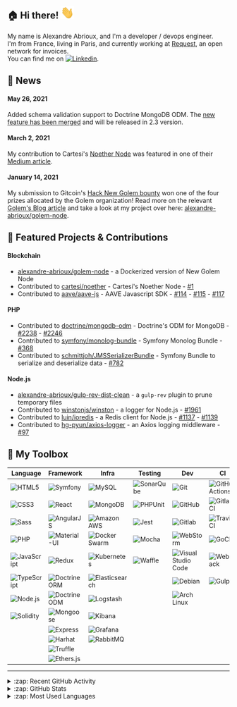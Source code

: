 [linkedin]: https://www.linkedin.com/in/alexandre-abrioux/

## :house: Hi there! <img src="https://raw.githubusercontent.com/alexandre-abrioux/alexandre-abrioux/master/wave.gif" width="30px">

My name is Alexandre Abrioux, and I'm a developer / devops engineer.<br>
I'm from France, living in Paris, and currently working at [Request](https://request.network/en/), an open network for invoices.<br>
You can find me on [<img alt="Linkedin" src="https://img.shields.io/badge/linkedin-blue?style=social&logo=linkedin">][linkedin].

## :mega: News

#### May 26, 2021

Added schema validation support to Doctrine MongoDB ODM. The [new feature has been merged](https://github.com/doctrine/mongodb-odm/pull/2238) and will be released in 2.3 version.

#### March 2, 2021

My contribution to Cartesi's [Noether Node](https://github.com/cartesi/noether) was featured in one of their [Medium article](https://medium.com/cartesi/presenting-the-release-of-noethers-proof-of-stake-version-1-1-85e6a605689e).

#### January 14, 2021

My submission to Gitcoin's [Hack New Golem bounty](https://gitcoin.co/issue/golemfactory/hackathons/6/100024411) won one of the four prizes allocated by the Golem organization! Read more on the relevant [Golem's Blog article](https://blog.golemproject.net/meet-the-winners-golem-gitcoin-hackathon-2020/) and take a look at my project over here: [alexandre-abrioux/golem-node](https://github.com/alexandre-abrioux/golem-node).

## :hammer: Featured Projects & Contributions

#### Blockchain

- [alexandre-abrioux/golem-node](https://github.com/alexandre-abrioux/golem-node) - a Dockerized version of New Golem Node
- Contributed to [cartesi/noether](https://github.com/cartesi/noether) - Cartesi's Noether Node - [#1](https://github.com/cartesi/noether/pull/1)
- Contributed to [aave/aave-js](https://github.com/aave/aave-js) - AAVE Javascript SDK - [#114](https://github.com/aave/aave-js/pull/114) - [#115](https://github.com/aave/aave-js/pull/115) - [#117](https://github.com/aave/aave-js/pull/117)

#### PHP

- Contributed to [doctrine/mongodb-odm](https://github.com/doctrine/mongodb-odm) - Doctrine's ODM for MongoDB - [#2238](https://github.com/doctrine/mongodb-odm/pull/2238) - [#2246](https://github.com/doctrine/mongodb-odm/pull/2246)
- Contributed to [symfony/monolog-bundle](https://github.com/symfony/monolog-bundle) - Symfony Monolog Bundle - [#368](https://github.com/symfony/monolog-bundle/pull/368)
- Contributed to [schmittjoh/JMSSerializerBundle](https://github.com/schmittjoh/JMSSerializerBundle) - Symfony Bundle to serialize and deserialize data - [#782](https://github.com/schmittjoh/JMSSerializerBundle/pull/782)

#### Node.js

- [alexandre-abrioux/gulp-rev-dist-clean](https://github.com/alexandre-abrioux/gulp-rev-dist-clean) - a `gulp-rev` plugin to prune temporary files 
- Contributed to [winstonjs/winston](https://github.com/winstonjs/winston) - a logger for Node.js - [#1961](https://github.com/winstonjs/winston/pull/1961)
- Contributed to [luin/ioredis](https://github.com/luin/ioredis) - a Redis client for Node.js - [#1137](https://github.com/luin/ioredis/pull/1137) - [#1139](https://github.com/luin/ioredis/pull/1139)
- Contributed to [hg-pyun/axios-logger](https://github.com/hg-pyun/axios-logger) - an Axios logging middleware - [#97](https://github.com/hg-pyun/axios-logger/pull/97)

## :wrench: My Toolbox

|Language|Framework|Infra|Testing|Dev|CI|
|-|-|-|-|-|-|
|[<img align="left" alt="HTML5" src="https://img.shields.io/badge/-HTML5-E34F26?logo=HTML5&logoColor=white">](#)|[<img align="left" alt="Symfony" src="https://img.shields.io/badge/-Symfony-000000?logo=Symfony&logoColor=white">](#)|[<img align="left" alt="MySQL" src="https://img.shields.io/badge/-MySQL-4479A1?logo=MySQL&logoColor=white">](#)|[<img align="left" alt="SonarQube" src="https://img.shields.io/badge/-SonarQube-4E9BCD?logo=SonarQube&logoColor=white">](#)|[<img align="left" alt="Git" src="https://img.shields.io/badge/-Git-F05032?logo=Git&logoColor=white">](#)|[<img align="left" alt="GitHub Actions" src="https://img.shields.io/badge/-GitHub Actions-2088FF?logo=GitHub-Actions&logoColor=white">](#)|
|[<img align="left" alt="CSS3" src="https://img.shields.io/badge/-CSS3-1572B6?logo=CSS3&logoColor=white">](#)|[<img align="left" alt="React" src="https://img.shields.io/badge/-React-61DAFB?logo=React&logoColor=white">](#)|[<img align="left" alt="MongoDB" src="https://img.shields.io/badge/-MongoDB-47A248?logo=MongoDB&logoColor=white">](#)|[<img align="left" alt="PHPUnit" src="https://img.shields.io/badge/-PHPUnit-3f98d3?logo=PHPUnit&logoColor=white">](#)|[<img align="left" alt="GitHub" src="https://img.shields.io/badge/-GitHub-181717?logo=GitHub&logoColor=white">](#)|[<img align="left" alt="Gitlab CI" src="https://img.shields.io/badge/-Gitlab CI-FCA121?logo=Gitlab&logoColor=white">](#)|
|[<img align="left" alt="Sass" src="https://img.shields.io/badge/-Sass-CC6699?logo=Sass&logoColor=white">](#)|[<img align="left" alt="AngularJS" src="https://img.shields.io/badge/-AngularJS-E23237?logo=AngularJS&logoColor=white">](#)|[<img align="left" alt="Amazon AWS" src="https://img.shields.io/badge/-Amazon AWS-232F3E?logo=Amazon-AWS&logoColor=white">](#)|[<img align="left" alt="Jest" src="https://img.shields.io/badge/-Jest-C21325?logo=Jest&logoColor=white">](#)|[<img align="left" alt="Gitlab" src="https://img.shields.io/badge/-Gitlab-FCA121?logo=Gitlab&logoColor=white">](#)|[<img align="left" alt="Travis CI" src="https://img.shields.io/badge/-Travis CI-3EAAAF?logo=Travis-CI&logoColor=white">](#)|
|[<img align="left" alt="PHP" src="https://img.shields.io/badge/-PHP-777BB4?logo=PHP&logoColor=white">](#)|[<img align="left" alt="Material-UI" src="https://img.shields.io/badge/-Material--UI-0081CB?logo=Material-UI&logoColor=white">](#)|[<img align="left" alt="Docker Swarm" src="https://img.shields.io/badge/-Docker Swarm-2496ED?logo=Docker&logoColor=white">](#)|[<img align="left" alt="Mocha" src="https://img.shields.io/badge/-Mocha-8D6748?logo=Mocha&logoColor=white">](#)|[<img align="left" alt="WebStorm" src="https://img.shields.io/badge/-WebStorm-000000?logo=WebStorm&logoColor=white">](#)|[<img align="left" alt="GoCD" src="https://img.shields.io/badge/-GoCD-000000?logo=GoCD&logoColor=white">](#)|
|[<img align="left" alt="JavaScript" src="https://img.shields.io/badge/-JavaScript-F7DF1E?logo=JavaScript&logoColor=white">](#)|[<img align="left" alt="Redux" src="https://img.shields.io/badge/-Redux-764ABC?logo=Redux&logoColor=white">](#)|[<img align="left" alt="Kubernetes" src="https://img.shields.io/badge/-Kubernetes-326CE5?logo=Kubernetes&logoColor=white">](#)|[<img align="left" alt="Waffle" src="https://img.shields.io/badge/-Waffle-ffae50?logo=Waffle&logoColor=white">](#)|[<img align="left" alt="Visual Studio Code" src="https://img.shields.io/badge/-VS Code-007ACC?logo=Visual-Studio-Code&logoColor=white">](#)|[<img align="left" alt="Webpack" src="https://img.shields.io/badge/-Webpack-8DD6F9?logo=Webpack&logoColor=white">](#)|
|[<img align="left" alt="TypeScript" src="https://img.shields.io/badge/-TypeScript-3178C6?logo=TypeScript&logoColor=white">](#)|[<img align="left" alt="Doctrine ORM" src="https://img.shields.io/badge/ORM-Doctrine-f4672f">](#)|[<img align="left" alt="Elasticsearch" src="https://img.shields.io/badge/-Elasticsearch-005571?logo=Elasticsearch&logoColor=white">](#)||[<img align="left" alt="Debian" src="https://img.shields.io/badge/-Debian-A81D33?logo=Debian&logoColor=white">](#)|[<img align="left" alt="Gulp" src="https://img.shields.io/badge/-Gulp-CF4647?logo=Gulp&logoColor=white">](#)|
|[<img align="left" alt="Node.js" src="https://img.shields.io/badge/-Node.js-339933?logo=Node.js&logoColor=white">](#)|[<img align="left" alt="Doctrine ODM" src="https://img.shields.io/badge/ODM-Doctrine-f4672f">](#)|[<img align="left" alt="Logstash" src="https://img.shields.io/badge/-Logstash-005571?logo=Logstash&logoColor=white">](#)||[<img align="left" alt="Arch Linux" src="https://img.shields.io/badge/-Arch Linux-1793D1?logo=Arch-Linux&logoColor=white">](#)||
|[<img align="left" alt="Solidity" src="https://img.shields.io/badge/-Solidity-363636?logo=Solidity&logoColor=white">](#)|[<img align="left" alt="Mongoose" src="https://img.shields.io/badge/ODM-Mongoose-860000">](#)|[<img align="left" alt="Kibana" src="https://img.shields.io/badge/-Kibana-005571?logo=Kibana&logoColor=white">](#)||||
||[<img align="left" alt="Express" src="https://img.shields.io/badge/-Express-000000?logo=Express&logoColor=white">](#)|[<img align="left" alt="Grafana" src="https://img.shields.io/badge/-Grafana-F46800?logo=Grafana&logoColor=white">](#)||||
||[<img align="left" alt="Harhat" src="https://img.shields.io/badge/-Hardhat-fff04d?logo=Hardhat&logoColor=white">](#)|[<img align="left" alt="RabbitMQ" src="https://img.shields.io/badge/-RabbitMQ-FF6600?logo=RabbitMQ&logoColor=white">](#)||||
||[<img align="left" alt="Truffle" src="https://img.shields.io/badge/-Truffle-5e464d?logo=Truffle&logoColor=white">](#)|||||
||[<img align="left" alt="Ethers.js" src="https://img.shields.io/badge/-Ethers.js-2535a0?logo=Ethers.js&logoColor=white">](#)|||||

---

<details>
  <summary>:zap: Recent GitHub Activity</summary>
  
<!--START_SECTION:activity-->
1. 🎉 Merged PR [#23](https://github.com/alexandre-abrioux/gulp-rev-dist-clean/pull/23) in [alexandre-abrioux/gulp-rev-dist-clean](https://github.com/alexandre-abrioux/gulp-rev-dist-clean)
2. 💪 Opened PR [#23](https://github.com/alexandre-abrioux/gulp-rev-dist-clean/pull/23) in [alexandre-abrioux/gulp-rev-dist-clean](https://github.com/alexandre-abrioux/gulp-rev-dist-clean)
3. 🎉 Merged PR [#22](https://github.com/alexandre-abrioux/gulp-rev-dist-clean/pull/22) in [alexandre-abrioux/gulp-rev-dist-clean](https://github.com/alexandre-abrioux/gulp-rev-dist-clean)
4. 💪 Opened PR [#22](https://github.com/alexandre-abrioux/gulp-rev-dist-clean/pull/22) in [alexandre-abrioux/gulp-rev-dist-clean](https://github.com/alexandre-abrioux/gulp-rev-dist-clean)
5. 🎉 Merged PR [#20](https://github.com/alexandre-abrioux/gulp-rev-dist-clean/pull/20) in [alexandre-abrioux/gulp-rev-dist-clean](https://github.com/alexandre-abrioux/gulp-rev-dist-clean)
<!--END_SECTION:activity-->

</details>

<details>
  <summary>:zap: GitHub Stats</summary>
  
  [<img alt="alexandre-abrioux's GitHub Stats" src="https://github-readme-stats.vercel.app/api?username=alexandre-abrioux&show_icons=true&count_private=true">](#)
  
</details>

<details>
  <summary>:zap: Most Used Languages</summary>
  
  [<img alt="alexandre-abrioux's Most Used Languages" src="https://github-readme-stats.vercel.app/api/top-langs/?username=alexandre-abrioux&layout=compact">](#)
  
</details>
